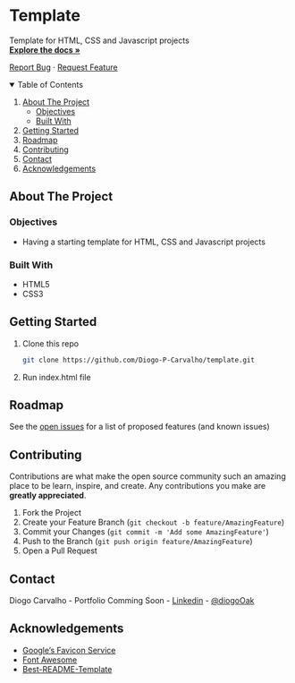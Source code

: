 # Template

Template for HTML, CSS and Javascript projects
<br>
<a href="https://github.com/Diogo-P-Carvalho/template/blob/main/README.md"><strong>Explore the docs »</strong></a>

<a href="https://github.com/Diogo-P-Carvalho/template/issues">Report Bug</a>
·
<a href="https://github.com/Diogo-P-Carvalho/template/issues">Request Feature</a>

<!-- TABLE OF CONTENTS -->
<details open="open">
  <summary>Table of Contents</summary>
  <ol>
    <li>
      <a href="#about-the-project">About The Project</a>
      <ul>
        <li><a href="#objectives">Objectives</a></li>
        <li><a href="#built-with">Built With</a></li>
      </ul>
    </li>    
    <li>
      <a href="#getting-started">Getting Started</a>      
    </li>
    <li><a href="#roadmap">Roadmap</a></li>
    <li><a href="#contributing">Contributing</a></li>
    <li><a href="#contact">Contact</a></li>
    <li><a href="#acknowledgements">Acknowledgements</a></li>
  </ol>
</details>

<!-- ABOUT THE PROJECT -->
## About The Project

### Objectives

- Having a starting template for HTML, CSS and Javascript projects

### Built With

- HTML5
- CSS3

<!-- GETTING STARTED -->
## Getting Started

1. Clone this repo
   ```sh
   git clone https://github.com/Diogo-P-Carvalho/template.git
   ```
2. Run index.html file

<!-- ROADMAP -->
## Roadmap

See the [open issues](https://github.com/Diogo-P-Carvalho/template/issues) for a list of proposed features (and known issues)

<!-- CONTRIBUTING -->
## Contributing

Contributions are what make the open source community such an amazing place to be learn, inspire, and create. Any contributions you make are **greatly appreciated**.

1. Fork the Project
2. Create your Feature Branch (`git checkout -b feature/AmazingFeature`)
3. Commit your Changes (`git commit -m 'Add some AmazingFeature'`)
4. Push to the Branch (`git push origin feature/AmazingFeature`)
5. Open a Pull Request

<!--CONTACT -->
## Contact

Diogo Carvalho - Portfolio Comming Soon - [Linkedin](www.linkedin.com/in/diogo-carvalho-83a96a14a) - [@diogoOak](https://twitter.com/diogoOak)

<!-- ACKNOWLEDGMENTS -->
## Acknowledgements
* [Google’s Favicon Service](https://www.google.com/s2/favicons?domain=zerotomastery.io)
* [Font Awesome](https://fontawesome.com)
* [Best-README-Template](https://github.com/othneildrew/Best-README-Template)
